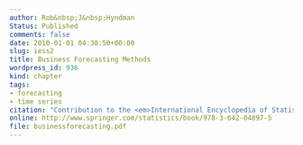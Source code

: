 ```yaml
---
author: Rob&nbsp;J&nbsp;Hyndman
Status: Published
comments: false
date: 2010-01-01 04:30:50+00:00
slug: iess2
title: Business Forecasting Methods
wordpress_id: 936
kind: chapter
tags:
- forecasting
- time series
citation: "Contribution to the <em>International Encyclopedia of Statistical Science</em>, ed. Miodrag Lovric, Springer. pp.185-187"
online: http://www.springer.com/statistics/book/978-3-642-04897-5
file: businessforecasting.pdf
---
```


